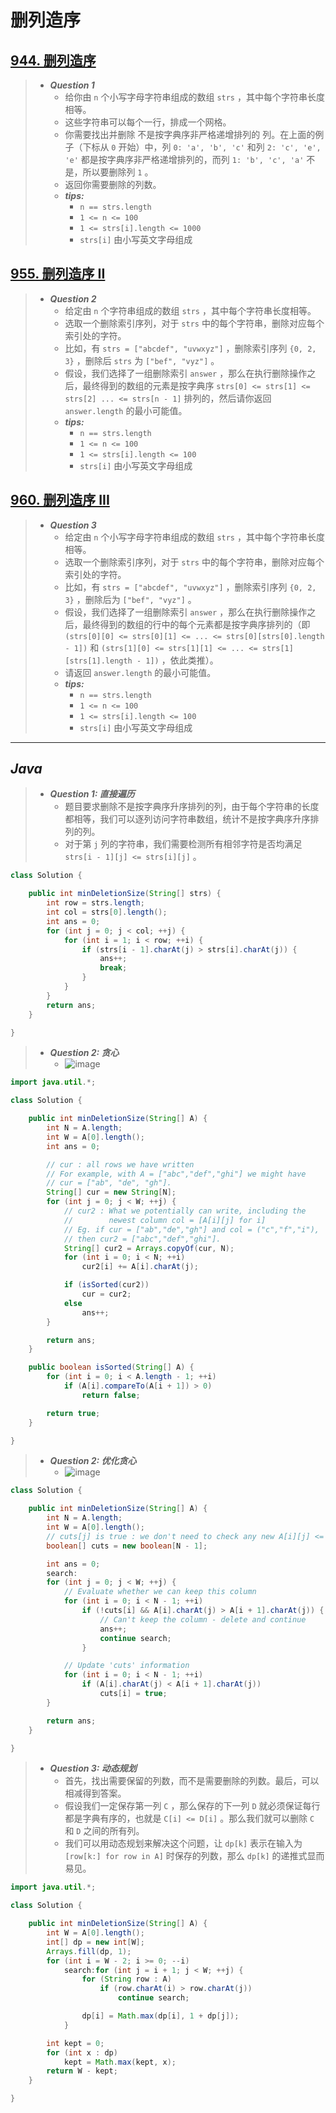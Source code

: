 # 删列造序

## [944. 删列造序](https://leetcode.cn/problems/delete-columns-to-make-sorted/)

> - ***Question 1***
>   - 给你由 `n` 个小写字母字符串组成的数组 `strs` ，其中每个字符串长度相等。
>   - 这些字符串可以每个一行，排成一个网格。
>   - 你需要找出并删除 不是按字典序非严格递增排列的 列。在上面的例子（下标从 `0` 开始）中，列 `0: 'a', 'b', 'c'` 和列 `2: 'c', 'e', 'e'` 都是按字典序非严格递增排列的，而列 `1: 'b', 'c', 'a'` 不是，所以要删除列 `1` 。
>   - 返回你需要删除的列数。
>   - ***tips:***
>     - `n == strs.length`
>     - `1 <= n <= 100`
>     - `1 <= strs[i].length <= 1000`
>     - `strs[i]` 由小写英文字母组成

## [955. 删列造序 II](https://leetcode.cn/problems/delete-columns-to-make-sorted-ii/)

> - ***Question 2***
>   - 给定由 `n` 个字符串组成的数组 `strs` ，其中每个字符串长度相等。
>   - 选取一个删除索引序列，对于 `strs` 中的每个字符串，删除对应每个索引处的字符。
>   - 比如，有 `strs = ["abcdef", "uvwxyz"]` ，删除索引序列 `{0, 2, 3}` ，删除后 `strs` 为 `["bef", "vyz"]` 。
>   - 假设，我们选择了一组删除索引 `answer` ，那么在执行删除操作之后，最终得到的数组的元素是按字典序 `strs[0] <= strs[1] <= strs[2] ... <= strs[n - 1]` 排列的，然后请你返回 `answer.length` 的最小可能值。
>   - ***tips:***
>     - `n == strs.length`
>     - `1 <= n <= 100`
>     - `1 <= strs[i].length <= 100`
>     - `strs[i]` 由小写英文字母组成

## [960. 删列造序 III](https://leetcode.cn/problems/delete-columns-to-make-sorted-iii/)

> - ***Question 3***
>   - 给定由 `n` 个小写字母字符串组成的数组 `strs` ，其中每个字符串长度相等。
>   - 选取一个删除索引序列，对于 `strs` 中的每个字符串，删除对应每个索引处的字符。
>   - 比如，有 `strs = ["abcdef", "uvwxyz"]` ，删除索引序列 `{0, 2, 3}` ，删除后为 `["bef", "vyz"]` 。
>   - 假设，我们选择了一组删除索引 `answer` ，那么在执行删除操作之后，最终得到的数组的行中的每个元素都是按字典序排列的（即  `(strs[0][0] <= strs[0][1] <= ... <= strs[0][strs[0].length - 1])` 和 `(strs[1][0] <= strs[1][1] <= ... <= strs[1][strs[1].length - 1])` ，依此类推）。
>   - 请返回 `answer.length` 的最小可能值。
>   - ***tips:***
>     - `n == strs.length`
>     - `1 <= n <= 100`
>     - `1 <= strs[i].length <= 100`
>     - `strs[i]` 由小写英文字母组成

---

## *Java*

> - ***Question 1: 直接遍历***
>   - 题目要求删除不是按字典序升序排列的列，由于每个字符串的长度都相等，我们可以逐列访问字符串数组，统计不是按字典序升序排列的列。
>   - 对于第 `j` 列的字符串，我们需要检测所有相邻字符是否均满足 `strs[i - 1][j] <= strs[i][j]` 。

```java
class Solution {

    public int minDeletionSize(String[] strs) {
        int row = strs.length;
        int col = strs[0].length();
        int ans = 0;
        for (int j = 0; j < col; ++j) {
            for (int i = 1; i < row; ++i) {
                if (strs[i - 1].charAt(j) > strs[i].charAt(j)) {
                    ans++;
                    break;
                }
            }
        }
        return ans;
    }

}
```

> - ***Question 2: 贪心***
>   - ![image](./images/删列造序1.png)

```java
import java.util.*;

class Solution {

    public int minDeletionSize(String[] A) {
        int N = A.length;
        int W = A[0].length();
        int ans = 0;

        // cur : all rows we have written
        // For example, with A = ["abc","def","ghi"] we might have
        // cur = ["ab", "de", "gh"].
        String[] cur = new String[N];
        for (int j = 0; j < W; ++j) {
            // cur2 : What we potentially can write, including the
            //        newest column col = [A[i][j] for i]
            // Eg. if cur = ["ab","de","gh"] and col = ("c","f","i"),
            // then cur2 = ["abc","def","ghi"].
            String[] cur2 = Arrays.copyOf(cur, N);
            for (int i = 0; i < N; ++i)
                cur2[i] += A[i].charAt(j);

            if (isSorted(cur2))
                cur = cur2;
            else
                ans++;
        }

        return ans;
    }

    public boolean isSorted(String[] A) {
        for (int i = 0; i < A.length - 1; ++i)
            if (A[i].compareTo(A[i + 1]) > 0)
                return false;

        return true;
    }

}
```

> - ***Question 2: 优化贪心***
>   - ![image](./images/删列造序2.png)

```java
class Solution {

    public int minDeletionSize(String[] A) {
        int N = A.length;
        int W = A[0].length();
        // cuts[j] is true : we don't need to check any new A[i][j] <= A[i][j+1]
        boolean[] cuts = new boolean[N - 1];

        int ans = 0;
        search:
        for (int j = 0; j < W; ++j) {
            // Evaluate whether we can keep this column
            for (int i = 0; i < N - 1; ++i)
                if (!cuts[i] && A[i].charAt(j) > A[i + 1].charAt(j)) {
                    // Can't keep the column - delete and continue
                    ans++;
                    continue search;
                }

            // Update 'cuts' information
            for (int i = 0; i < N - 1; ++i)
                if (A[i].charAt(j) < A[i + 1].charAt(j))
                    cuts[i] = true;
        }

        return ans;
    }

}
```

> - ***Question 3: 动态规划***
>   - 首先，找出需要保留的列数，而不是需要删除的列数。最后，可以相减得到答案。
>   - 假设我们一定保存第一列 `C` ，那么保存的下一列 `D` 就必须保证每行都是字典有序的，也就是 `C[i] <= D[i]` 。那么我们就可以删除 `C` 和 `D` 之间的所有列。
>   - 我们可以用动态规划来解决这个问题，让 `dp[k]` 表示在输入为 `[row[k:] for row in A]` 时保存的列数，那么 `dp[k]` 的递推式显而易见。

```java
import java.util.*;

class Solution {

    public int minDeletionSize(String[] A) {
        int W = A[0].length();
        int[] dp = new int[W];
        Arrays.fill(dp, 1);
        for (int i = W - 2; i >= 0; --i)
            search:for (int j = i + 1; j < W; ++j) {
                for (String row : A)
                    if (row.charAt(i) > row.charAt(j))
                        continue search;

                dp[i] = Math.max(dp[i], 1 + dp[j]);
            }

        int kept = 0;
        for (int x : dp)
            kept = Math.max(kept, x);
        return W - kept;
    }

}
```
